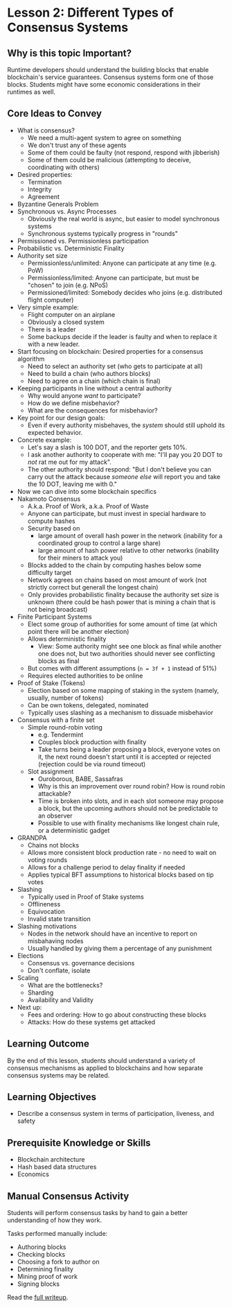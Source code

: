 # Lesson 2: Different Types of Consensus Systems

## Why is this topic Important?

Runtime developers should understand the building blocks that enable blockchain's service guarantees. Consensus systems form one of those blocks. Students might have some economic considerations in their runtimes as well.

## Core Ideas to Convey

- What is consensus?
  - We need a multi-agent system to agree on something
  - We don't trust any of these agents
  - Some of them could be faulty (not respond, respond with jibberish)
  - Some of them could be malicious (attempting to deceive, coordinating with others)
- Desired properties:
  - Termination
  - Integrity
  - Agreement
- Byzantine Generals Problem
- Synchronous vs. Async Processes
  - Obviously the real world is async, but easier to model synchronous systems
  - Synchronous systems typically progress in "rounds"
- Permissioned vs. Permissionless participation
- Probabilistic vs. Deterministic Finality
- Authority set size
  - Permissionless/unlimited: Anyone can participate at any time (e.g. PoW)
  - Permissionless/limited: Anyone can participate, but must be "chosen" to join (e.g. NPoS)
  - Permissioned/limited: Somebody decides who joins (e.g. distributed flight computer)
- Very simple example:
  - Flight computer on an airplane
  - Obviously a closed system
  - There is a leader
  - Some backups decide if the leader is faulty and when to replace it with a new leader.
- Start focusing on blockchain: Desired properties for a consensus algorithm
  - Need to select an authority set (who gets to participate at all)
  - Need to build a chain (who authors blocks)
  - Need to agree on a chain (which chain is final)
- Keeping participants in line without a central authority
  - Why would anyone _want_ to participate?
  - How do we define misbehavior?
  - What are the consequences for misbehavior?
- Key point for our design goals:
  - Even if every authority misbehaves, the _system_ should still uphold its expected behavior.
- Concrete example:
  - Let's say a slash is 100 DOT, and the reporter gets 10%.
  - I ask another authority to cooperate with me: "I'll pay you 20 DOT to _not_ rat me out for my attack".
  - The other authority should respond: "But I don't believe you can carry out the attack because _someone else_ will report you and take the 10 DOT, leaving me with 0."
- Now we can dive into some blockchain specifics
- Nakamoto Consensus
  - A.k.a. Proof of Work, a.k.a. Proof of Waste
  - Anyone can participate, but must invest in special hardware to compute hashes
  - Security based on
    - large amount of overall hash power in the network (inability for a coordinated group to control a large share)
    - large amount of hash power relative to other networks (inability for their miners to attack you)
  - Blocks added to the chain by computing hashes below some difficulty target
  - Network agrees on chains based on most amount of work (not strictly correct but generall the longest chain)
  - Only provides probabilistic finality because the authority set size is unknown (there could be hash power that is mining a chain that is not being broadcast)
- Finite Participant Systems
  - Elect some group of authorities for some amount of time (at which point there will be another election)
  - Allows deterministic finality
    - View: Some authority might see one block as final while another one does not, but two authorities should never see conflicting blocks as final
  - But comes with different assumptions (`n = 3f + 1` instead of 51%)
  - Requires elected authorities to be online
- Proof of Stake (Tokens)
  - Election based on some mapping of staking in the system (namely, usually, number of tokens)
  - Can be own tokens, delegated, nominated
  - Typically uses slashing as a mechanism to dissuade misbehavior
- Consensus with a finite set
  - Simple round-robin voting
    - e.g. Tendermint
    - Couples block production with finality
    - Take turns being a leader proposing a block, everyone votes on it, the next round doesn't start until it is accepted or rejected (rejection could be via round timeout)
  - Slot assignment
    - Ouroborous, BABE, Sassafras
    - Why is this an improvement over round robin? How is round robin attackable?
    - Time is broken into slots, and in each slot someone may propose a block, but the upcoming authors should not be predictable to an observer
    - Possible to use with finality mechanisms like longest chain rule, or a deterministic gadget
- GRANDPA
  - Chains not blocks
  - Allows more consistent block production rate - no need to wait on voting rounds
  - Allows for a challenge period to delay finality if needed
  - Applies typical BFT assumptions to historical blocks based on tip votes
- Slashing
  - Typically used in Proof of Stake systems
  - Offlineness
  - Equivocation
  - Invalid state transition
- Slashing motivations
  - Nodes in the network should have an incentive to report on misbahaving nodes
  - Usually handled by giving them a percentage of any punishment
- Elections
  - Consensus vs. governance decisions
  - Don't conflate, isolate
- Scaling
  - What are the bottlenecks?
  - Sharding
  - Availability and Validity
- Next up:
  - Fees and ordering: How to go about constructing these blocks
  - Attacks: How do these systems get attacked

## Learning Outcome

By the end of this lesson, students should understand a variety of consensus mechanisms as applied to blockchains and how separate consensus systems may be related.

## Learning Objectives

- Describe a consensus system in terms of participation, liveness, and safety

## Prerequisite Knowledge or Skills

- Blockchain architecture
- Hash based data structures
- Economics

## Manual Consensus Activity

Students will perform consensus tasks by hand to gain a better understanding of how they work.

Tasks performed manually include:
* Authoring blocks
* Checking blocks
* Choosing a fork to author on
* Determining finality
* Mining proof of work
* Signing blocks

Read the [full writeup](../3.2-Consensus_Systems/3.2-Manual_Consensus_Activity.md).